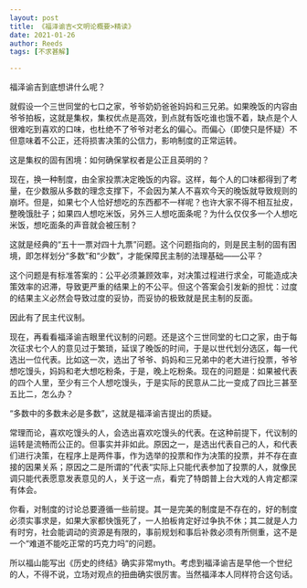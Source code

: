 ```yaml
---
layout: post
title: 《福泽谕吉<文明论概要>精读》
date: 2021-01-26
author: Reeds
tags: [不求甚解]

---
```


福泽谕吉到底想讲什么呢？

就假设一个三世同堂的七口之家，爷爷奶奶爸爸妈妈和三兄弟。如果晚饭的内容由爷爷拍板，这就是集权，集权优点是高效，到点就有饭吃谁也饿不着，缺点是个人很难吃到喜欢的口味，也杜绝不了爷爷对老幺的偏心。而偏心（即使只是怀疑）不但意味着不公正，还将损害决策的公信力，影响制度的正常运转。

这是集权的固有困境：如何确保掌权者是公正且英明的？

现在，换一种制度，由全家投票决定晚饭的内容。这样，每个人的口味都得到了考量，在少数服从多数的理念支撑下，不会因为某人不喜欢今天的晚饭就导致规则的崩坏。但是，如果七个人恰好想吃的东西都不一样呢？也许大家不得不相互扯皮，整晚饿肚子；如果四人想吃米饭，另外三人想吃面条呢？为什么仅仅多一个人想吃米饭，想吃面条的声音就会被压制？

这就是经典的“五十一票对四十九票”问题。这个问题指向的，则是民主制的固有困境，即怎样划分“多数”和“少数”，才能保障民主制的法理基础——公平？

这个问题是有标准答案的：公平必须兼顾效率，对决策过程进行求全，可能造成决策效率的迟滞，导致更严重的结果上的不公平。但这个答案会引发新的担忧：过度的结果主义必然会导致过度的妥协，而妥协的极致就是民主制的反面。

因此有了民主代议制。

现在，再看看福泽谕吉眼里代议制的问题。还是这个三世同堂的七口之家，由于每次征求七个人的意见过于繁琐，延误了晚饭的时间，于是以世代划分选区，每一代选出一位代表。比如这一次，选出了爷爷、妈妈和三兄弟中的老大进行投票，爷爷想吃馒头，妈妈和老大想吃粉条，于是，晚上吃粉条。现在的问题是：如果被代表的四个人里，至少有三个人想吃馒头，于是实际的民意从二比一变成了四比三甚至五比二，怎么办？

 “多数中的多数未必是多数”，这就是福泽谕吉提出的质疑。

常理而论，喜欢吃馒头的人，会选出喜欢吃馒头的代表。在这种前提下，代议制的运转是流畅而公正的。但事实并非如此。原因之一，是选出代表自己的人，和代表们进行决策，在程序上是两件事，作为选举的投票和作为决策的投票，并不存在直接的因果关系；原因之二是所谓的”代表“实际上只能代表参加了投票的人，就像民调只能代表愿意发表意见的人，关于这一点，看完了特朗普上台大戏的人肯定都深有体会。

你看，对制度的讨论总要遵循一些前提。其一是完美的制度是不存在的，好的制度必须实事求是，如果大家都快饿死了，一人拍板肯定好过争执不休；其二就是人力有时穷，社会能调动的资源是有限的，事前规划和事后补救必须有所侧重，这不是一个“难道不能吃正常的巧克力吗”的问题。

所以福山能写出《历史的终结》确实非常myth。考虑到福泽谕吉是早他一个世纪的人，不得不说，立场对观点的扭曲确实很厉害。当然福泽本人同样符合这句话。